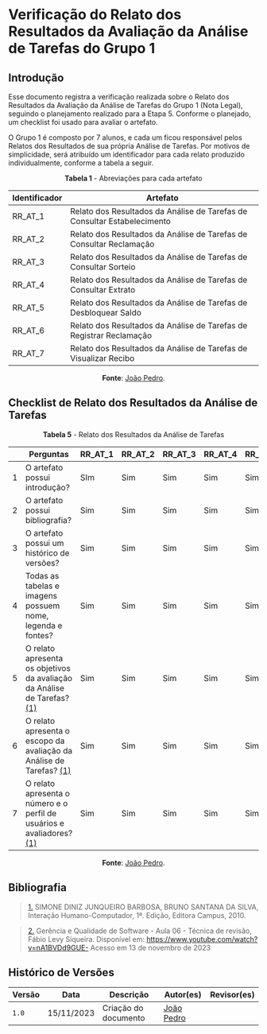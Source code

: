 # Verificação do Relato dos Resultados da Avaliação da Análise de Tarefas do Grupo 1

## Introdução

Esse documento registra a verificação realizada sobre o Relato dos Resultados da Avaliação da Análise de Tarefas do Grupo 1 (Nota Legal), seguindo o planejamento realizado para a Etapa 5.
Conforme o planejado, um checklist foi usado para avaliar o artefato.

O Grupo 1 é composto por 7 alunos, e cada um ficou responsável pelos Relatos dos Resultados de sua própria Análise de Tarefas. Por motivos de simplicidade, será atribuído um identificador para cada relato produzido individualmente, conforme a tabela a seguir.

<center>

**Tabela 1** - Abreviações para cada artefato

|  Identificador  |                               Artefato                                    |
| --------------- | ------------------------------------------------------------------------- |
|     RR_AT_1     | Relato dos Resultados da Análise de Tarefas de Consultar Estabelecimento  |
|     RR_AT_2     | Relato dos Resultados da Análise de Tarefas de Consultar Reclamação       |
|     RR_AT_3     | Relato dos Resultados da Análise de Tarefas de Consultar Sorteio          |
|     RR_AT_4     | Relato dos Resultados da Análise de Tarefas de Consultar Extrato          |
|     RR_AT_5     | Relato dos Resultados da Análise de Tarefas de Desbloquear Saldo          |
|     RR_AT_6     | Relato dos Resultados da Análise de Tarefas de Registrar Reclamação       |
|     RR_AT_7     | Relato dos Resultados da Análise de Tarefas de Visualizar Recibo          |

**Fonte**: [João Pedro](https://github.com/JoosPerro).

</center>


## Checklist de Relato dos Resultados da Análise de Tarefas

<center>

**Tabela 5** - Relato dos Resultados da Análise de Tarefas

|      |Perguntas                                                                                                          | RR_AT_1 | RR_AT_2 | RR_AT_3 | RR_AT_4 | RR_AT_5 | RR_AT_6 | RR_AT_7 |
| ------------- | -------------------------------------------------------------------------------------------------------- | ------- | ------- | ------- | ------- | ------- | ------- | ------- |
|       1       | O artefato possui introdução?                                                                            |    SIm  |   Sim   |   Sim   |   Sim   |   Sim   |   Sim   |   Sim   |
|       2       | O artefato possui bibliografia?                                                                          |    Sim  |   Sim   |   Sim   |   Sim   |   Sim   |   Sim   |   Sim   |
|       3       | O artefato possui um histórico de versões?                                                               |    Sim  |   Sim   |   Sim   |   Sim   |   Sim   |   Sim   |   Sim   |
|       4       | Todas as tabelas e imagens possuem nome, legenda e fontes?                                               |    Sim  |   Sim   |   Sim   |   Sim   |   Sim   |   Sim   |   Sim   |
|       5       | O relato apresenta os objetivos da avaliação da Análise de Tarefas? <a id="anchor_1" href="#REF1">(1)</a>|    Sim  |   Sim   |   Sim   |   Sim   |   Sim   |   Sim   |   Sim   |
|       6       | O relato apresenta o escopo da avaliação da Análise de Tarefas? <a id="anchor_1" href="#REF1">(1)</a>    |    Sim  |   Sim   |   Sim   |   Sim   |   Sim   |   Sim   |   Sim   |
|       7       | O relato apresenta o número e o perfil de usuários e avaliadores? <a id="anchor_1" href="#REF1">(1)</a>  |    Sim  |   Sim   |   Sim   |   Sim   |   Sim   |   Sim   |   Sim   |

**Fonte**: [João Pedro](https://github.com/JoosPerro).

</center>

## Bibliografia

> <a id="REF1" href="#anchor_1">1.</a> SIMONE DINIZ JUNQUEIRO BARBOSA, BRUNO SANTANA DA SILVA, Interação Humano-Computador, 1ª. Edição, Editora Campus, 2010.

> <a id="REF2" href="#anchor_2">2.</a> Gerência e Qualidade de Software - Aula 06 - Técnica de revisão, Fábio Levy Siqueira. Disponível em: https://www.youtube.com/watch?v=nA1BVDd9GUE- Acesso em 13 de novembro de 2023

## Histórico de Versões

| Versão | Data       | Descrição            | Autor(es)                                  | Revisor(es)                                    |
| ------ | ---------- | -------------------- | ------------------------------------------ | ---------------------------------------------- |
| `1.0`  | 15/11/2023 | Criação do documento | [João Pedro](https://github.com/JoosPerro) |  |
